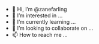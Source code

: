 - 👋 Hi, I’m @zanefarling
- 👀 I’m interested in ...
- 🌱 I’m currently learning ...
- 💞️ I’m looking to collaborate on ...
- 📫 How to reach me ...

<!---
zanefarling/zanefarling is a ✨ special ✨ repository because its `README.md` (this file) appears on your GitHub profile.
You can click the Preview link to take a look at your changes.
--->
